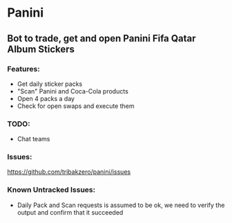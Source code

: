 # Panini
## Bot to trade, get and open Panini Fifa Qatar Album Stickers

### Features:
- Get daily sticker packs
- "Scan" Panini and Coca-Cola products
- Open 4 packs a day
- Check for open swaps and execute them

### TODO:
- Chat teams

### Issues:
https://github.com/tribakzero/panini/issues

### Known Untracked Issues:
- Daily Pack and Scan requests is assumed to be ok, we need to verify the output and confirm that it succeeded
